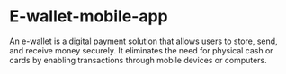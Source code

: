 # E-wallet-mobile-app
An e-wallet is a digital payment solution that allows users to store, send, and receive money securely. It eliminates the need for physical cash or cards by enabling transactions through mobile devices or computers.
